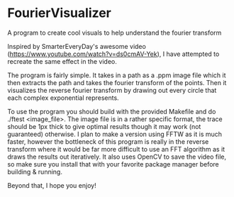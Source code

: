 # FourierVisualizer
A program to create cool visuals to help understand the fourier transform

Inspired by SmarterEveryDay's awesome video (https://www.youtube.com/watch?v=ds0cmAV-Yek), I have attempted to recreate 
the same effect in the video. 

The program is fairly simple. It takes in a path as a .ppm image file which it then extracts the path and takes
the fourier transform of the points. Then it visualizes the reverse fourier transform by drawing out every circle
that each complex exponential represents.

To use the program you should build with the provided Makefile and do ./ftest <image_file>. The image file is in a rather 
specific format, the trace should be 1px thick to give optimal results though it may work (not guaranteed) otherwise. I
plan to make a version using FFTW as it is much faster, however the bottleneck of this program is really in the reverse
transform where it would be far more difficult to use an FFT algorithm as it draws the results out iteratively. It also
uses OpenCV to save the video file, so make sure you install that with your favorite package manager before building & running.

Beyond that, I hope you enjoy!
